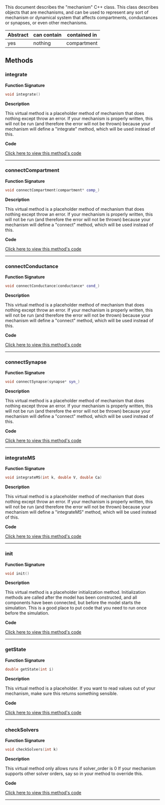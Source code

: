 
This document describes the "mechanism" C++ class.
This class describes objects that are mechanisms, and
can be used to represent any sort of mechanism or dynamical
system that affects compartments, conductances or synapses,
or even other mechanisms.

| Abstract | can contain | contained in |
| --------  | ------ | -------  |
| yes |  nothing | compartment |




## Methods



### integrate

**Function Signature**

```C++
void integrate() 
```

**Description**


This virtual method is a placeholder method of mechanism that does
nothing except throw an error. If your mechanism is properly 
written, this will not be run (and therefore the error will
not be thrown) because your mechanism will define a "integrate"
method, which will be used instead of this.



 **Code**

[Click here to view this method's code](https://github.com/sg-s/xolotl/blob/master/c%2B%2B/mechanism.hpp#L125)

-------



### connectCompartment

**Function Signature**

```C++
void connectCompartment(compartment* comp_) 
```

**Description**


This virtual method is a placeholder method of mechanism that does
nothing except throw an error. If your mechanism is properly 
written, this will not be run (and therefore the error will
not be thrown) because your mechanism will define a "connect"
method, which will be used instead of this.



 **Code**

[Click here to view this method's code](https://github.com/sg-s/xolotl/blob/master/c%2B%2B/mechanism.hpp#L137)

-------



### connectConductance

**Function Signature**

```C++
void connectConductance(conductance* cond_) 
```

**Description**


This virtual method is a placeholder method of mechanism that does
nothing except throw an error. If your mechanism is properly 
written, this will not be run (and therefore the error will
not be thrown) because your mechanism will define a "connect"
method, which will be used instead of this.



 **Code**

[Click here to view this method's code](https://github.com/sg-s/xolotl/blob/master/c%2B%2B/mechanism.hpp#L151)

-------



### connectSynapse

**Function Signature**

```C++
void connectSynapse(synapse* syn_) 
```

**Description**


This virtual method is a placeholder method of mechanism that does
nothing except throw an error. If your mechanism is properly 
written, this will not be run (and therefore the error will
not be thrown) because your mechanism will define a "connect"
method, which will be used instead of this.



 **Code**

[Click here to view this method's code](https://github.com/sg-s/xolotl/blob/master/c%2B%2B/mechanism.hpp#L165)

-------



### integrateMS

**Function Signature**

```C++
void integrateMS(int k, double V, double Ca) 
```

**Description**


This virtual method is a placeholder method of mechanism that does
nothing except throw an error. If your mechanism is properly 
written, this will not be run (and therefore the error will
not be thrown) because your mechanism will define a "integrateMS"
method, which will be used instead of this.



 **Code**

[Click here to view this method's code](https://github.com/sg-s/xolotl/blob/master/c%2B%2B/mechanism.hpp#L182)

-------



### init

**Function Signature**

```C++
void init() 
```

**Description**


This virtual method is a placeholder initialization method. Initialization 
methods are called after the model has been constructed, and all components
have been connected, but before the model starts the simulation. This is a
good place to put code that you need to run once before the simulation. 




 **Code**

[Click here to view this method's code](https://github.com/sg-s/xolotl/blob/master/c%2B%2B/mechanism.hpp#L195)

-------



### getState

**Function Signature**

```C++
double getState(int i) 
```

**Description**

 This virtual method is a placeholder. If you want to read values
out of your mechanism, make sure this returns something sensible. 



 **Code**

[Click here to view this method's code](https://github.com/sg-s/xolotl/blob/master/c%2B%2B/mechanism.hpp#L203)

-------



### checkSolvers

**Function Signature**

```C++
void checkSolvers(int k) 
```

**Description**

 This virtual method only allows runs if solver_order is 0
If your mechanism supports other solver orders, say so in your method
to override this. 




 **Code**

[Click here to view this method's code](https://github.com/sg-s/xolotl/blob/master/c%2B%2B/mechanism.hpp#L214)

-------

